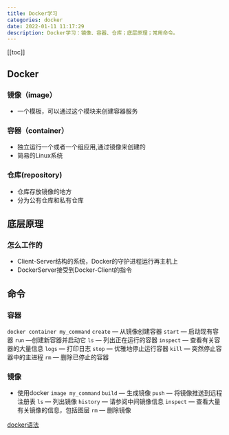 ```yaml
---
title: Docker学习
categories: docker
date: 2022-01-11 11:17:29
description: Docker学习：镜像、容器、仓库；底层原理；常用命令。
---
```


[[toc]]

## Docker

### 镜像（image）

- 一个模板，可以通过这个模块来创建容器服务

### 容器（container）

- 独立运行一个或者一个组应用,通过镜像来创建的
- 简易的Linux系统

### 仓库(repository)

- 仓库存放镜像的地方
- 分为公有仓库和私有仓库

## 底层原理

### 怎么工作的

- Client-Server结构的系统，Docker的守护进程运行再主机上
- DockerServer接受到Docker-Client的指令

## 命令

### 容器

`docker container my_command`
`create` — 从镜像创建容器
`start` — 启动现有容器
`run` —创建新容器并启动它
`ls` — 列出正在运行的容器
`inspect` — 查看有关容器的大量信息
`logs` — 打印日志
`stop` — 优雅地停止运行容器
`kill` — 突然停止容器中的主进程
`rm` — 删除已停止的容器

### 镜像

- 使用docker `image my_command`
  `build` — 生成镜像
  `push` — 将镜像推送到远程注册表
  `ls` — 列出镜像
  `history` — 请参阅中间镜像信息
  `inspect` — 查看大量有关镜像的信息，包括图层
  `rm` — 删除镜像

[docker语法](https://juejin.cn/post/6969877845531181086)
